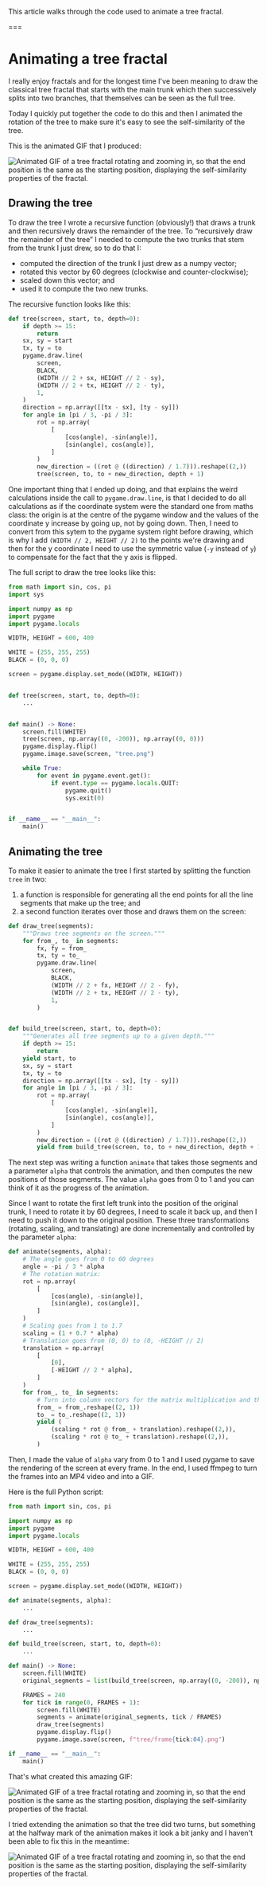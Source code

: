 This article walks through the code used to animate a tree fractal.

===


# Animating a tree fractal

I really enjoy fractals and for the longest time I've been meaning to draw the classical tree fractal that starts with the main trunk which then successively splits into two branches, that themselves can be seen as the full tree.

Today I quickly put together the code to do this and then I animated the rotation of the tree to make sure it's easy to see the self-similarity of the tree.

This is the animated GIF that I produced:

![Animated GIF of a tree fractal rotating and zooming in, so that the end position is the same as the starting position, displaying the self-similarity properties of the fractal.](_tree.gif)


## Drawing the tree

To draw the tree I wrote a recursive function (obviously!) that draws a trunk and then recursively draws the remainder of the tree.
To “recursively draw the remainder of the tree” I needed to compute the two trunks that stem from the trunk I just drew, so to do that I:

 - computed the direction of the trunk I just drew as a numpy vector;
 - rotated this vector by 60 degrees (clockwise and counter-clockwise);
 - scaled down this vector; and
 - used it to compute the two new trunks.

The recursive function looks like this:

```py
def tree(screen, start, to, depth=0):
    if depth >= 15:
        return
    sx, sy = start
    tx, ty = to
    pygame.draw.line(
        screen,
        BLACK,
        (WIDTH // 2 + sx, HEIGHT // 2 - sy),
        (WIDTH // 2 + tx, HEIGHT // 2 - ty),
        1,
    )
    direction = np.array([[tx - sx], [ty - sy]])
    for angle in [pi / 3, -pi / 3]:
        rot = np.array(
            [
                [cos(angle), -sin(angle)],
                [sin(angle), cos(angle)],
            ]
        )
        new_direction = ((rot @ ((direction) / 1.7))).reshape((2,))
        tree(screen, to, to + new_direction, depth + 1)
```

One important thing that I ended up doing, and that explains the weird calculations inside the call to `pygame.draw.line`, is that I decided to do all calculations as if the coordinate system were the standard one from maths class: the origin is at the centre of the pygame window and the values of the coordinate y increase by going up, not by going down.
Then, I need to convert from this sytem to the pygame system right before drawing, which is why I add `(WIDTH // 2, HEIGHT // 2)` to the points we're drawing and then for the y coordinate I need to use the symmetric value (`-y` instead of `y`) to compensate for the fact that the y axis is flipped.

The full script to draw the tree looks like this:

```py
from math import sin, cos, pi
import sys

import numpy as np
import pygame
import pygame.locals

WIDTH, HEIGHT = 600, 400

WHITE = (255, 255, 255)
BLACK = (0, 0, 0)

screen = pygame.display.set_mode((WIDTH, HEIGHT))


def tree(screen, start, to, depth=0):
    ...


def main() -> None:
    screen.fill(WHITE)
    tree(screen, np.array((0, -200)), np.array((0, 0)))
    pygame.display.flip()
    pygame.image.save(screen, "tree.png")

    while True:
        for event in pygame.event.get():
            if event.type == pygame.locals.QUIT:
                pygame.quit()
                sys.exit(0)


if __name__ == "__main__":
    main()
```

## Animating the tree

To make it easier to animate the tree I first started by splitting the function `tree` in two:

 1. a function is responsible for generating all the end points for all the line segments that make up the tree; and
 2. a second function iterates over those and draws them on the screen:

```py
def draw_tree(segments):
    """Draws tree segments on the screen."""
    for from_, to_ in segments:
        fx, fy = from_
        tx, ty = to_
        pygame.draw.line(
            screen,
            BLACK,
            (WIDTH // 2 + fx, HEIGHT // 2 - fy),
            (WIDTH // 2 + tx, HEIGHT // 2 - ty),
            1,
        )


def build_tree(screen, start, to, depth=0):
    """Generates all tree segments up to a given depth."""
    if depth >= 15:
        return
    yield start, to
    sx, sy = start
    tx, ty = to
    direction = np.array([[tx - sx], [ty - sy]])
    for angle in [pi / 3, -pi / 3]:
        rot = np.array(
            [
                [cos(angle), -sin(angle)],
                [sin(angle), cos(angle)],
            ]
        )
        new_direction = ((rot @ ((direction) / 1.7))).reshape((2,))
        yield from build_tree(screen, to, to + new_direction, depth + 1)
```

The next step was writing a function `animate` that takes those segments and a parameter `alpha` that controls the animation, and then computes the new positions of those segments.
The value `alpha` goes from 0 to 1 and you can think of it as the progress of the animation.

Since I want to rotate the first left trunk into the position of the original trunk, I need to rotate it by 60 degrees, I need to scale it back up, and then I need to push it down to the original position.
These three transformations (rotating, scaling, and translating) are done incrementally and controlled by the parameter `alpha`:

```py
def animate(segments, alpha):
    # The angle goes from 0 to 60 degrees
    angle = -pi / 3 * alpha
    # The rotation matrix:
    rot = np.array(
        [
            [cos(angle), -sin(angle)],
            [sin(angle), cos(angle)],
        ]
    )
    # Scaling goes from 1 to 1.7
    scaling = (1 + 0.7 * alpha)
    # Translation goes from (0, 0) to (0, -HEIGHT // 2)
    translation = np.array(
        [
            [0],
            [-HEIGHT // 2 * alpha],
        ]
    )
    for from_, to_ in segments:
        # Turn into column vectors for the matrix multiplication and then undo that.
        from_ = from_.reshape((2, 1))
        to_ = to_.reshape((2, 1))
        yield (
            (scaling * rot @ from_ + translation).reshape((2,)),
            (scaling * rot @ to_ + translation).reshape((2,)),
        )
```

Then, I made the value of `alpha` vary from 0 to 1 and I used pygame to save the rendering of the screen at every frame.
In the end, I used ffmpeg to turn the frames into an MP4 video and into a GIF.

Here is the full Python script:

```py
from math import sin, cos, pi

import numpy as np
import pygame
import pygame.locals

WIDTH, HEIGHT = 600, 400

WHITE = (255, 255, 255)
BLACK = (0, 0, 0)

screen = pygame.display.set_mode((WIDTH, HEIGHT))

def animate(segments, alpha):
    ...

def draw_tree(segments):
    ...

def build_tree(screen, start, to, depth=0):
    ...

def main() -> None:
    screen.fill(WHITE)
    original_segments = list(build_tree(screen, np.array((0, -200)), np.array((0, 0))))

    FRAMES = 240
    for tick in range(0, FRAMES + 1):
        screen.fill(WHITE)
        segments = animate(original_segments, tick / FRAMES)
        draw_tree(segments)
        pygame.display.flip()
        pygame.image.save(screen, f"tree/frame{tick:04}.png")

if __name__ == "__main__":
    main()
```

That's what created this amazing GIF:

![Animated GIF of a tree fractal rotating and zooming in, so that the end position is the same as the starting position, displaying the self-similarity properties of the fractal.](_tree.gif)

I tried extending the animation so that the tree did two turns, but something at the halfway mark of the animation makes it look a bit janky and I haven't been able to fix this in the meantime:

![Animated GIF of a tree fractal rotating and zooming in, so that the end position is the same as the starting position, displaying the self-similarity properties of the fractal.](_tree_double.gif)

